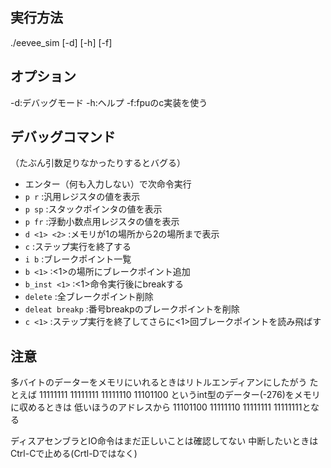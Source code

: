 ## 実行方法
./eevee_sim [-d] [-h] [-f] <binary file>

## オプション
-d:デバッグモード
-h:ヘルプ
-f:fpuのc実装を使う

## デバッグコマンド
（たぶん引数足りなかったりするとバグる）
* エンター（何も入力しない）で次命令実行
* `p r`  :汎用レジスタの値を表示
* `p sp` :スタックポインタの値を表示
* `p fr` :浮動小数点用レジスタの値を表示
* `d <1> <2>` :メモリが1の場所から2の場所まで表示
* `c` :ステップ実行を終了する
* `i b` :ブレークポイント一覧
* `b <1>` :<1>の場所にブレークポイント追加
* `b_inst <1>` :<1>命令実行後にbreakする
* `delete` :全ブレークポイント削除
* `deleat breakp` :番号breakpのブレークポイントを削除
* `c <1>` :ステップ実行を終了してさらに<1>回ブレークポイントを読み飛ばす
## 注意
多バイトのデーターをメモリにいれるときはリトルエンディアンにしたがう
たとえば 11111111 11111111 11111110 11101100 というint型のデーター(-276)をメモリに収めるときは
低いほうのアドレスから
11101100 11111110 11111111 11111111となる

ディスアセンブラとIO命令はまだ正しいことは確認してない
中断したいときはCtrl-Cで止める(Crtl-Dではなく)
